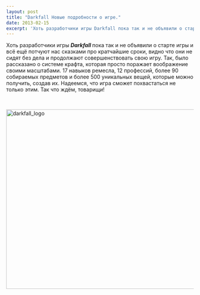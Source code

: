 ```yaml
---
layout: post
title: "Darkfall Новые подробности о игре."
date: 2013-02-15
excerpt: 'Хоть разработчики игры Darkfall пока так и не объявили о старте игры и всё ещё потчуют нас сказками про кратчайшие сроки, видно что они не сидят без дела...'
---
```


Хоть разработчики игры <strong><em>Darkfall</em> </strong>пока так и не объявили о старте игры и всё ещё потчуют нас сказками про кратчайшие сроки, видно что они не сидят без дела и продолжают совершенствовать свою игру. Так, было рассказано о системе крафта, которая просто поражает воображение своими масштабами. 17 навыков ремесла, 12 профессий, более 90 собираемых предметов и более 500 уникальных вещей, которые можно получить, создав их. Надеемся, что игра сможет похвастаться не только этим. Так что ждём, товарищи!

&nbsp;

<a href="http://gamersoul.ru/wp-content/uploads/2013/02/darkfall_logo.jpg"><img class="size-full wp-image-1315 aligncenter" alt="darkfall_logo" src="http://gamersoul.ru/wp-content/uploads/2013/02/darkfall_logo.jpg" width="567" height="482" /></a>